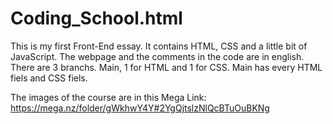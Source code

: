 # Coding_School.html
This is my first Front-End essay. It contains HTML, CSS and a little bit of JavaScript. The webpage and the comments in the code are in english. 
There are 3 branchs. Main, 1 for HTML and 1 for CSS. Main has every HTML fiels and CSS fiels. 

The images of the course are in this Mega Link: https://mega.nz/folder/gWkhwY4Y#2YgQjtslzNlQcBTuOuBKNg
